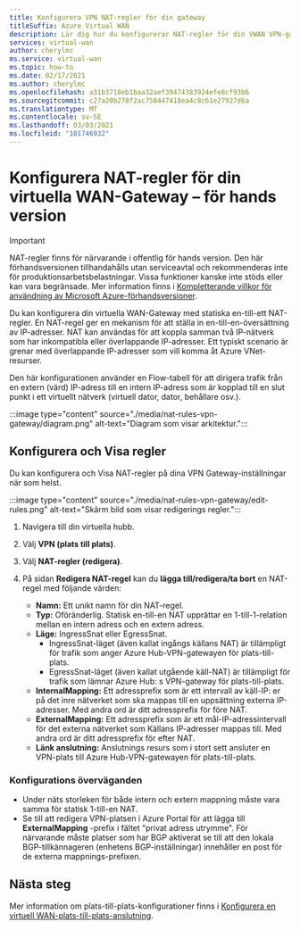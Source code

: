 ```yaml
---
title: Konfigurera VPN NAT-regler för din gateway
titleSuffix: Azure Virtual WAN
description: Lär dig hur du konfigurerar NAT-regler för din VWAN VPN-gateway
services: virtual-wan
author: cherylmc
ms.service: virtual-wan
ms.topic: how-to
ms.date: 02/17/2021
ms.author: cherylmc
ms.openlocfilehash: a31b3718eb1baa32aef39474383924efe8cf93b6
ms.sourcegitcommit: c27a20b278f2ac758447418ea4c8c61e27927d6a
ms.translationtype: MT
ms.contentlocale: sv-SE
ms.lasthandoff: 03/03/2021
ms.locfileid: "101746932"
---
```

# <a name="configure-nat-rules-for-your-virtual-wan-vpn-gateway---preview"></a>Konfigurera NAT-regler för din virtuella WAN-Gateway – för hands version

> [!IMPORTANT]
> NAT-regler finns för närvarande i offentlig för hands version.
> Den här förhandsversionen tillhandahålls utan serviceavtal och rekommenderas inte för produktionsarbetsbelastningar. Vissa funktioner kanske inte stöds eller kan vara begränsade.
> Mer information finns i [Kompletterande villkor för användning av Microsoft Azure-förhandsversioner](https://azure.microsoft.com/support/legal/preview-supplemental-terms/).

Du kan konfigurera din virtuella WAN-Gateway med statiska en-till-ett NAT-regler. En NAT-regel ger en mekanism för att ställa in en-till-en-översättning av IP-adresser. NAT kan användas för att koppla samman två IP-nätverk som har inkompatibla eller överlappande IP-adresser. Ett typiskt scenario är grenar med överlappande IP-adresser som vill komma åt Azure VNet-resurser.

Den här konfigurationen använder en Flow-tabell för att dirigera trafik från en extern (värd) IP-adress till en intern IP-adress som är kopplad till en slut punkt i ett virtuellt nätverk (virtuell dator, dator, behållare osv.).

   :::image type="content" source="./media/nat-rules-vpn-gateway/diagram.png" alt-text="Diagram som visar arkitektur.":::

## <a name="configure-and-view-rules"></a><a name="view"></a>Konfigurera och Visa regler

Du kan konfigurera och Visa NAT-regler på dina VPN Gateway-inställningar när som helst.

   :::image type="content" source="./media/nat-rules-vpn-gateway/edit-rules.png" alt-text="Skärm bild som visar redigerings regler.":::

1. Navigera till din virtuella hubb.
1. Välj **VPN (plats till plats)**.
1. Välj **NAT-regler (redigera)**.
1. På sidan **Redigera NAT-regel** kan du **lägga till/redigera/ta bort** en NAT-regel med följande värden:

   * **Namn:** Ett unikt namn för din NAT-regel.
   * **Typ:** Oföränderlig. Statisk en-till-en NAT upprättar en 1-till-1-relation mellan en intern adress och en extern adress.
   * **Läge:** IngressSnat eller EgressSnat.  
      * IngressSnat-läget (även kallat ingångs källans NAT) är tillämpligt för trafik som anger Azure Hub-VPN-gatewayen för plats-till-plats.
      * EgressSnat-läget (även kallat utgående käll-NAT) är tillämpligt för trafik som lämnar Azure Hub: s VPN-gateway för plats-till-plats.
   * **InternalMapping:** Ett adressprefix som är ett intervall av käll-IP: er på det inre nätverket som ska mappas till en uppsättning externa IP-adresser. Med andra ord är ditt adressprefix för före NAT.
   * **ExternalMapping:** Ett adressprefix som är ett mål-IP-adressintervall för det externa nätverket som Källans IP-adresser mappas till. Med andra ord är ditt adressprefix för efter NAT.
   * **Länk anslutning:** Anslutnings resurs som i stort sett ansluter en VPN-plats till Azure Hub-VPN-gatewayen för plats-till-plats.

### <a name="configuration-considerations"></a>Konfigurations överväganden

* Under näts storleken för både intern och extern mappning måste vara samma för statisk 1-till-en NAT.
* Se till att redigera VPN-platsen i Azure Portal för att lägga till **ExternalMapping** -prefix i fältet "privat adress utrymme". För närvarande måste platser som har BGP aktiverat se till att den lokala BGP-tillkännageren (enhetens BGP-inställningar) innehåller en post för de externa mappnings-prefixen.

## <a name="next-steps"></a>Nästa steg

Mer information om plats-till-plats-konfigurationer finns i [Konfigurera en virtuell WAN-plats-till-plats-anslutning](virtual-wan-site-to-site-portal.md).
